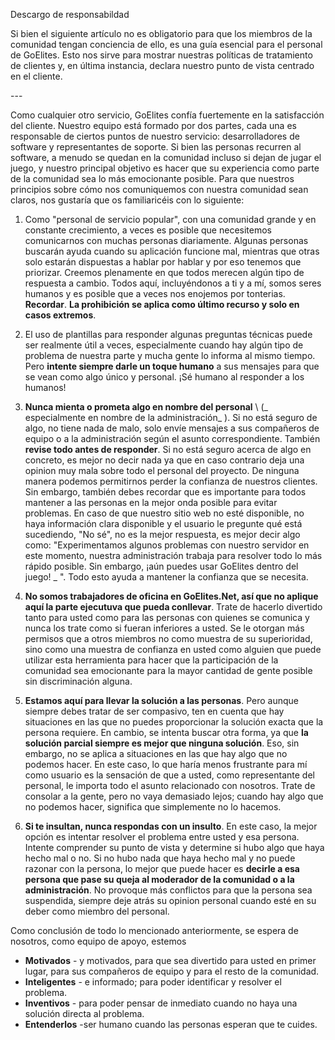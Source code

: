 <div class="admonition warning">
<p class="first admonition-title">Descargo de responsabildad</p>
<p class="last">Si bien el siguiente artículo no es obligatorio para que los miembros de la comunidad tengan conciencia de ello, es una guía esencial para el personal de GoElites. Esto nos sirve para mostrar nuestras políticas de tratamiento de clientes y, en última instancia, declara nuestro punto de vista centrado en el cliente.</p>
</div>
---

Como cualquier otro servicio, GoElites confía fuertemente en la satisfacción del cliente. Nuestro equipo está formado por dos partes, cada una es responsable de ciertos puntos de nuestro servicio: desarrolladores de software y representantes de soporte. Si bien las personas recurren al software, a menudo se quedan en la comunidad incluso si dejan de jugar el juego, y nuestro principal objetivo es hacer que su experiencia como parte de la comunidad sea lo más emocionante posible. Para que nuestros principios sobre cómo nos comuniquemos con nuestra comunidad sean claros, nos gustaría que os familiaricéis con lo siguiente:

1. Como "personal de servicio popular", con una comunidad grande y en constante crecimiento, a veces es posible que necesitemos comunicarnos con muchas personas diariamente. Algunas personas buscarán ayuda cuando su aplicación funcione mal, mientras que otras solo estarán dispuestas a hablar por hablar y por eso tenemos que priorizar. Creemos plenamente en que todos merecen algún tipo de respuesta a cambio. Todos aquí, incluyéndonos a ti y a mí, somos seres humanos y es posible que a veces nos enojemos por tonterias. **Recordar**. **La prohibición se aplica como último recurso y solo en casos extremos**.

2. El uso de plantillas para responder algunas preguntas técnicas puede ser realmente útil a veces, especialmente cuando hay algún tipo de problema de nuestra parte y mucha gente lo informa al mismo tiempo. Pero **intente siempre darle un toque humano** a sus mensajes para que se vean como algo único y personal. ¡Sé humano al responder a los humanos!

3. **Nunca mienta o prometa algo en nombre del personal** \ (_ especialmente en nombre de la administración_ \). Si no está seguro de algo, no tiene nada de malo, solo envíe mensajes a sus compañeros de equipo o a la administración según el asunto correspondiente. También **revise todo antes de responder**. Si no está seguro acerca de algo en concreto, es mejor no decir nada ya que en caso contrario deja una opinion muy mala sobre todo el personal del proyecto. De ninguna manera podemos permitirnos perder la confianza de nuestros clientes. Sin embargo, también debes recordar que es importante para todos mantener a las personas en la mejor onda posible para evitar problemas. En caso de que nuestro sitio web no esté disponible, no haya información clara disponible y el usuario le pregunte qué está sucediendo, "No sé", no es la mejor respuesta, es mejor decir algo como: "Experimentamos algunos problemas con nuestro servidor en este momento, nuestra administración trabaja para resolver todo lo más rápido posible. Sin embargo, ¡aún puedes usar GoElites dentro del juego! _ ". Todo esto ayuda a mantener la confianza que se necesita.

4. **No somos trabajadores de oficina en GoElites.Net, así que no aplique aquí la parte ejecutuva que pueda conllevar**. Trate de hacerlo divertido tanto para usted como para las personas con quienes se comunica y nunca los trate como si fueran inferiores a usted. Se le otorgan más permisos que a otros miembros no como muestra de su superioridad, sino como una muestra de confianza en usted como alguien que puede utilizar esta herramienta para hacer que la participación de la comunidad sea emocionante para la mayor cantidad de gente posible sin discriminación alguna.

5. **Estamos aquí para llevar la solución a las personas**. Pero aunque siempre debes tratar de ser compasivo, ten en cuenta que hay situaciones en las que no puedes proporcionar la solución exacta que la persona requiere. En cambio, se intenta buscar otra forma, ya que **la solución parcial siempre es mejor que ninguna solución**. Eso, sin embargo, no se aplica a situaciones en las que hay algo que no podemos hacer. En este caso, lo que haría menos frustrante para mí como usuario es la sensación de que a usted, como representante del personal, le importa todo el asunto relacionado con nosotros. Trate de consolar a la gente, pero no vaya demasiado lejos; cuando hay algo que no podemos hacer, significa que simplemente no lo hacemos.

6. **Si te insultan, nunca respondas con un insulto**. En este caso, la mejor opción es intentar resolver el problema entre usted y esa persona. Intente comprender su punto de vista y determine si hubo algo que haya hecho mal o no. Si no hubo nada que haya hecho mal y no puede razonar con la persona, lo mejor que puede hacer es **decirle a esa persona que pase su queja al moderador de la comunidad o a la administración**. No provoque más conflictos para que la persona sea suspendida, siempre deje atrás su opinion personal cuando esté en su deber como miembro del personal.

Como conclusión de todo lo mencionado anteriormente, se espera de nosotros, como equipo de apoyo, estemos

 - **Motivados** - y motivados, para que sea divertido para usted en primer lugar, para sus compañeros de equipo y para el resto de la comunidad.
 - **Inteligentes** - e informado; para poder identificar y resolver el problema.
 - **Inventivos** - para poder pensar de inmediato cuando no haya una solución directa al problema.
 - **Entenderlos** -ser humano cuando las personas esperan que te cuides.

